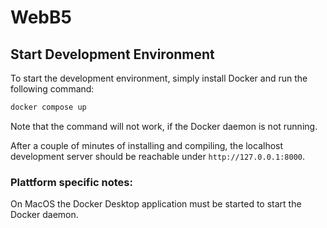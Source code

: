 # WebB5

## Start Development Environment

To start the development environment, simply install Docker and run the following command:

```bash
docker compose up
```

Note that the command will not work, if the Docker daemon is not running.

After a couple of minutes of installing and compiling, the localhost development server should be reachable
under `http://127.0.0.1:8000`.

### Plattform specific notes:

On MacOS the Docker Desktop application must be started to start the Docker daemon.
